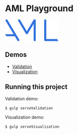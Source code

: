 # AML Playground
![AML Playground Logo](docs/images/AML_white.svg)

## Demos
* [Validation](https://a.ml/aml-playground/validation.html)
* [Visualization](https://a.ml/aml-playground/visualization.html)

## Running this project
Validation demo:
```bash
$ gulp serveValidation
```

Visualization demo:
```bash
$ gulp serveVisualization
```
